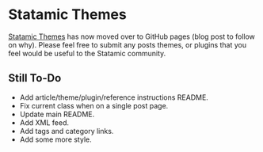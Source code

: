# Statamic Themes

[Statamic Themes](http://www.statamicthemes.com) has now moved over to GitHub pages (blog post to follow on why). Please feel free to submit any posts themes, or plugins that you feel would be useful to the Statamic community.

## Still To-Do

- Add article/theme/plugin/reference instructions README.
- Fix current class when on a single post page.
- Update main README.
- Add XML feed.
- Add tags and category links.
- Add some more style.
